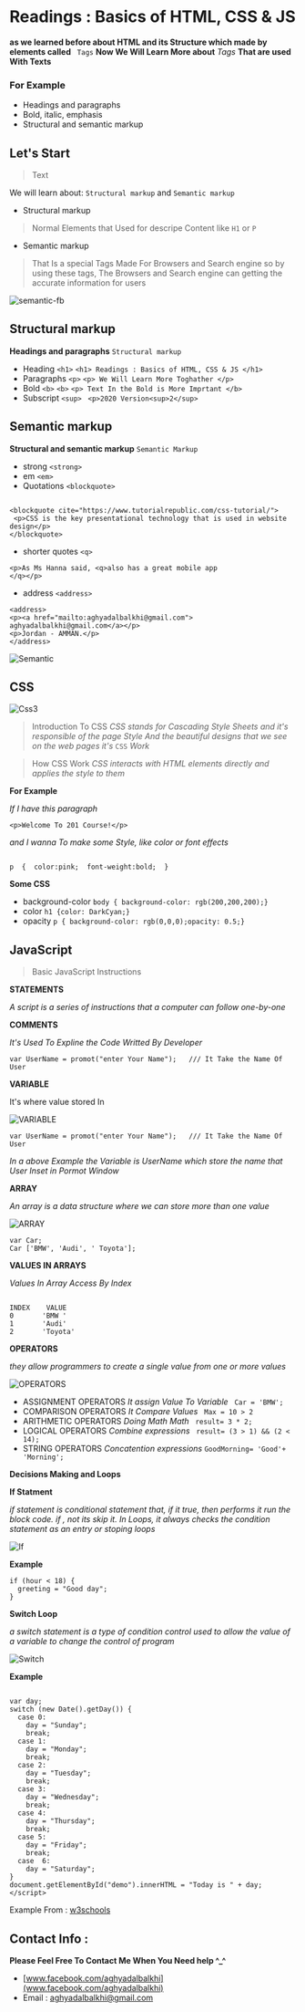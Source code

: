 # Readings : Basics of HTML, CSS & JS

**as we learned before about HTML and its Structure which made by elements called** ` Tags`
**Now We Will Learn More about** *Tags* **That are used With Texts**

### For Example 
* Headings and paragraphs
* Bold, italic, emphasis
* Structural and semantic markup

## Let's Start

> Text

 We will learn about: `Structural markup` and `Semantic markup`
 
 - Structural markup

> Normal Elements that Used for descripe Content like `H1` or `P`

 
 - Semantic markup
 
>  That Is a special Tags Made For Browsers and Search engine so by using these tags, The Browsers and Search engine can getting the accurate information for users

![semantic-fb](semantic-fb.jpg) 

## Structural markup

**Headings and paragraphs** `Structural markup`
- Heading `<h1>`  `<h1> Readings : Basics of HTML, CSS & JS </h1>`
- Paragraphs `<p>` `<p> We Will Learn More Toghather </p>`
- Bold `<b>` `<b>` `<p> Text In the Bold is More Imprtant </b>`
- Subscript `<sup>` ` <p>2020 Version<sup>2</sup>`


## Semantic markup


**Structural and semantic markup** `Semantic Markup`
- strong `<strong>`
- em `<em>`
- Quotations `<blockquote>`

```

<blockquote cite="https://www.tutorialrepublic.com/css-tutorial/">
 <p>CSS is the key presentational technology that is used in website design</p>
</blockquote>

```

- shorter quotes `<q>` 

```
<p>As Ms Hanna said, <q>also has a great mobile app
</q></p>
 ```

 - address `<address>`

 ```
 <address>
<p><a href="mailto:aghyadalbalkhi@gmail.com">
 aghyadalbalkhi@gmail.com</a></p>
<p>Jordan - AMMAN.</p>
</address>

 ```

![Semantic](semantic-markup.png) 

## CSS

![Css3](css3.png) 

> Introduction To CSS
*CSS stands for Cascading Style Sheets and it's responsible of the page Style*
*And the beautiful designs that we see on the web pages it's* `CSS` *Work*

> How CSS Work
*CSS interacts with HTML elements directly and applies the style to them*

**For Example**

*If I have this paragraph*

`<p>Welcome To 201 Course!</p>`

*and I wanna To make some Style, like color or font effects*

```

p  {  color:pink;  font-weight:bold;  }

```

**Some CSS**

- background-color `body { background-color: rgb(200,200,200);}`
- color `h1 {color: DarkCyan;}`
- opacity `p { background-color: rgb(0,0,0);opacity: 0.5;}`


## JavaScript

> Basic JavaScript Instructions

**STATEMENTS**

*A script is a series of instructions that a computer can follow one-by-one*

**COMMENTS**

*It's Used To Expline the Code Writted By Developer*

`var UserName = promot("enter Your Name");   /// It Take the Name Of User`

**VARIABLE**

It's where value stored In

![VARIABLE](Variable-in-Java.jpg) 

`var UserName = promot("enter Your Name");   /// It Take the Name Of User`

*In a above Example the Variable is UserName which store the name that User Inset in Pormot Window*

**ARRAY**

*An array is a data structure where we can store more than one value*

![ARRAY](Arrays-in-Programming-2.png) 

```
var Car;
Car ['BMW', 'Audi', ' Toyota']; 

```


**VALUES IN ARRAYS**

*Values In Array Access By Index* 

```

INDEX    VALUE
0       'BMW '
1       'Audi'
2       'Toyota'

```

**OPERATORS**

*they allow programmers to create a single value from one or more values*

![OPERATORS](operators-in-programming-languages.png) 


* ASSIGNMENT OPERATORS *It assign Value To Variable*  ` Car = 'BMW';`
* COMPARISON OPERATORS  *It Compare Values* ` Max = 10 > 2`
* ARITHMETIC OPERATORS  *Doing Math Math*  ` result= 3 * 2;`
* LOGICAL OPERATORS *Combine expressions*  ` result= (3 > 1) && (2 < 14);`
* STRING OPERATORS *Concatention  expressions*  ` GoodMorning= 'Good'+ 'Morning'; `

**Decisions Making and Loops**

**If Statment**

*if statement is conditional statement that, if it true, then performs it run the block code.  if , not its skip it.*
*In Loops, it always checks the condition statement as an entry or stoping loops*

![If](scala-if-else-1_xehql4.png) 


**Example**

```
if (hour < 18) {
  greeting = "Good day";
}

```

**Switch Loop**

*a switch statement is a type of condition control  used to allow the value of a variable to change the control of program*

![Switch](flowchart-switch-statement.jpg) 

**Example**

```

var day;
switch (new Date().getDay()) {
  case 0:
    day = "Sunday";
    break;
  case 1:
    day = "Monday";
    break;
  case 2:
    day = "Tuesday";
    break;
  case 3:
    day = "Wednesday";
    break;
  case 4:
    day = "Thursday";
    break;
  case 5:
    day = "Friday";
    break;
  case  6:
    day = "Saturday";
}
document.getElementById("demo").innerHTML = "Today is " + day;
</script>

```

Example From : [w3schools](https://www.w3schools.com/js/tryit.asp?filename=tryjs_switch)


## Contact Info : 
**Please Feel Free To Contact Me When You Need help ^_^**
* [www.facebook.com/aghyadalbalkhi](www.facebook.com/aghyadalbalkhi)
* Email : aghyadalbalkhi@gmail.com

